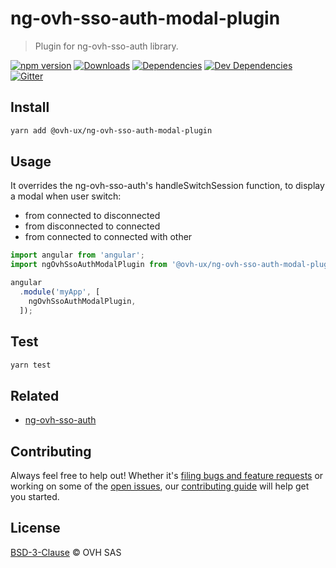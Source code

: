 # ng-ovh-sso-auth-modal-plugin

> Plugin for ng-ovh-sso-auth library.

[![npm version](https://badgen.net/npm/v/@ovh-ux/ng-ovh-sso-auth-modal-plugin)](https://www.npmjs.com/package/@ovh-ux/ng-ovh-sso-auth-modal-plugin) [![Downloads](https://badgen.net/npm/dt/@ovh-ux/ng-ovh-sso-auth-modal-plugin)](https://npmjs.com/package/@ovh-ux/ng-ovh-sso-auth-modal-plugin) [![Dependencies](https://badgen.net/david/dep/ovh/manager/packages/components/ng-ovh-sso-auth-modal-plugin)](https://npmjs.com/package/@ovh-ux/ng-ovh-sso-auth-modal-plugin?activeTab=dependencies) [![Dev Dependencies](https://badgen.net/david/dev/ovh/manager/packages/components/ng-ovh-sso-auth-modal-plugin)](https://npmjs.com/package/@ovh-ux/ng-ovh-sso-auth-modal-plugin?activeTab=dependencies) [![Gitter](https://badgen.net/badge/gitter/ovh-ux/blue?icon=gitter)](https://gitter.im/ovh/ux)

## Install

```sh
yarn add @ovh-ux/ng-ovh-sso-auth-modal-plugin
```

## Usage

It overrides the ng-ovh-sso-auth's handleSwitchSession function,
to display a modal when user switch:
- from connected to disconnected
- from disconnected to connected
- from connected to connected with other


```js
import angular from 'angular';
import ngOvhSsoAuthModalPlugin from '@ovh-ux/ng-ovh-sso-auth-modal-plugin';

angular
  .module('myApp', [
    ngOvhSsoAuthModalPlugin,
  ]);
```

## Test

```sh
yarn test
```

## Related

- [ng-ovh-sso-auth](https://github.com/ovh-ux/ng-ovh-sso-auth)

## Contributing

Always feel free to help out! Whether it's [filing bugs and feature requests](https://github.com/ovh/manager/issues/new) or working on some of the [open issues](https://github.com/ovh-ux/manager/issues), our [contributing guide](https://github.com/ovh-ux/manager/blob/master/CONTRIBUTING.md) will help get you started.

## License

[BSD-3-Clause](LICENSE) © OVH SAS
